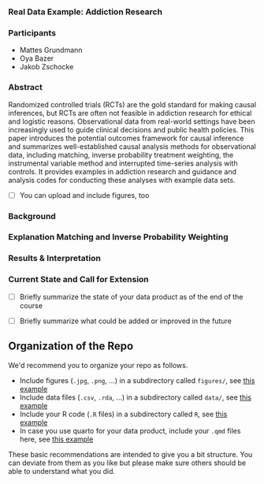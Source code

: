 ### Real Data Example: Addiction Research



### Participants

- Mattes Grundmann
- Oya Bazer
- Jakob Zschocke

### Abstract

Randomized controlled trials (RCTs) are the gold standard for making causal inferences,
but RCTs are often not feasible in addiction research for ethical and logistic reasons.
Observational data from real-world settings have been increasingly used to guide clinical
decisions and public health policies. This paper introduces the potential outcomes framework for causal inference and summarizes well-established causal analysis methods for observational data, including matching, inverse probability treatment weighting, the
instrumental variable method and interrupted time-series analysis with controls. It provides examples in addiction research and guidance and analysis codes for conducting these analyses with example data sets.

- [ ] You can upload and include figures, too

### Background
### Explanation Matching and Inverse Probability Weighting
### Results & Interpretation


### Current State and Call for Extension

- [ ] Briefly summarize the state of your data product as of the end of the course
- [ ] Briefly summarize what could be added or improved in the future


## Organization of the Repo

We'd recommend you to organize your repo as follows.

* Include figures (`.jpg`, `.png`, ...) in a subdirectory called `figures/`, see [this example](figures/logo.png)
* Include data files (`.csv`, `.rda`, ...) in a subdirectory called `data/`, see [this example](data/experiment_data_counterfactual.rda)
* Include your R code (`.R` files) in a subdirectory called `R`, see [this example](R/my_function.R)
* In case you use quarto for your data product, include your `.qmd` files here, see [this example](demo_repo.qmd)

These basic recommendations are intended to give you a bit structure. You can deviate from them as you like but please make sure others should be able to understand what you did.
